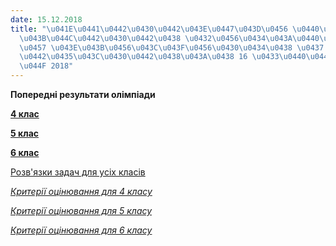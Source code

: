 ```yaml
---
date: 15.12.2018
title: "\u041E\u0441\u0442\u0430\u0442\u043E\u0447\u043D\u0456 \u0440\u0435\u0437\u0443\
  \u043B\u044C\u0442\u0430\u0442\u0438 \u0432\u0456\u0434\u043A\u0440\u0438\u0442\u043E\
  \u0457 \u043E\u043B\u0456\u043C\u043F\u0456\u0430\u0434\u0438 \u0437 \u043C\u0430\
  \u0442\u0435\u043C\u0430\u0442\u0438\u043A\u0438 16 \u0433\u0440\u0443\u0434\u043D\
  \u044F 2018"
---
```

**Попередні результати олімпіади**

**[4 клас](/files/остаточні-результати-результати-4-клас-.jpg "результати 4 клас.JPG")**

[**5 клас**](/files/остаточні-результати-результати-5-клас-.jpg "результати 5 клас.JPG")

[**6 клас**](/files/остаточні-результати-результати-6-клас-.jpg "результати 6 клас.JPG")

[Розв'язки задач для усіх класів](/files/остаточні-результати-текст-з-розвязками-4-6-класи-2018-19-07.docx "Текст-з-розвязками-4-6-класи-2018-19-07.docx")

[*Критерії оцінювання для 4 класу*](/files/остаточні-результати-критерії-4-клас.docx "Критерії 4 клас.docx")

[*Критерії оцінювання для 5 класу*](/files/остаточні-результати-критерії-5-клас.docx "Критерії 5 клас.docx")

[*Критерії оцінювання для 6 класу*](/files/остаточні-результати-критерії-6-клас.docx "Критерії 6 клас.docx")